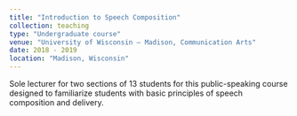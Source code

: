 ```yaml
---
title: "Introduction to Speech Composition"
collection: teaching
type: "Undergraduate course"
venue: "University of Wisconsin – Madison, Communication Arts"
date: 2018 - 2019
location: "Madison, Wisconsin"
---
```


Sole lecturer for two sections of 13 students for this public-speaking course designed to familiarize students with basic principles of speech composition and delivery.
